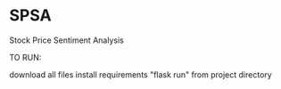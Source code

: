 # SPSA
Stock Price Sentiment Analysis

TO RUN:

download all files
install requirements
"flask run" from project directory
